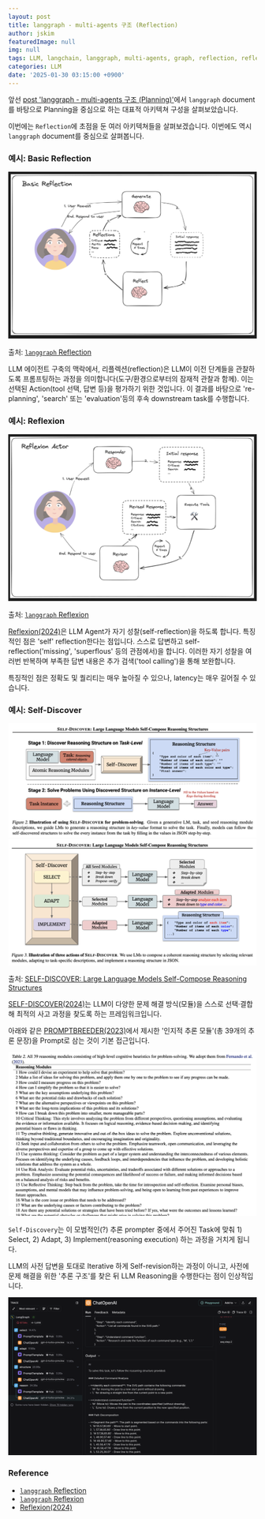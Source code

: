 ```yaml
---
layout: post
title: langgraph - multi-agents 구조 (Reflection)
author: jskim
featuredImage: null
img: null
tags: LLM, langchain, langgraph, multi-agents, graph, reflection, reflexion, 
categories: LLM
date: '2025-01-30 03:15:00 +0900'
---
```


앞선 [post 'langgraph - multi-agents 구조 (Planning)'](https://jskim0406.github.io/posts/langgraph-multiagent-architectures-planning/)에서 `langgraph` document를 바탕으로 Planning을 중심으로 하는 대표적 아키텍쳐 구성을 살펴보았습니다.

이번에는 `Reflection`에 초점을 둔 여러 아키텍쳐들을 살펴보겠습니다. 이번에도 역시 `langgraph` document를 중심으로 살펴봅니다.

### 예시: Basic Reflection

<img src="../assets/img/llm/langgraph_ref1.png" alt="Wrong Path">

출처: [`langgraph` Reflection](https://langchain-ai.github.io/langgraph/tutorials/reflection/reflection/)

LLM 에이전트 구축의 맥락에서, 리플렉션(reflection)은 LLM이 이전 단계들을 관찰하도록 프롬프팅하는 과정을 의미합니다(도구/환경으로부터의 잠재적 관찰과 함께). 
이는 선택된 Action(tool 선택, 답변 등)을 평가하기 위한 것입니다. 이 결과를 바탕으로 're-planning', 'search' 또는 'evaluation'등의 후속 downstream task를 수행합니다.

### 예시: Reflexion

<img src="../assets/img/llm/langgraph_ref2.png" alt="Wrong Path">

출처: [`langgraph` Reflexion](https://langchain-ai.github.io/langgraph/tutorials/reflexion/reflexion/)

[Reflexion(2024)](https://arxiv.org/abs/2303.11366)은 LLM Agent가 자기 성찰(self-reflection)을 하도록 합니다. 특징적인 점은 'self' reflection한다는 점입니다. 스스로 답변하고 self-reflection('missing', 'superflous' 등의 관점에서)을 합니다. 이러한 자기 성찰을 여러번 반복하며 부족한 답변 내용은 추가 검색('tool calling')을 통해 보완합니다.

특징적인 점은 정확도 및 퀄리티는 매우 높아질 수 있으나, latency는 매우 길어질 수 있습니다.

### 예시: Self-Discover

<img src="../assets/img/llm/langgraph_ref3.png" alt="Wrong Path">
<img src="../assets/img/llm/langgraph_ref4.png" alt="Wrong Path">

출처: [SELF-DISCOVER: Large Language Models Self-Compose Reasoning Structures](https://deepmind.google/research/publications/64816/)

[SELF-DISCOVER(2024)](https://deepmind.google/research/publications/64816/)는 LLM이 다양한 문제 해결 방식(모듈)을 스스로 선택·결합해 최적의 사고 과정을 찾도록 하는 프레임워크입니다. 

아래와 같은 [PROMPTBREEDER(2023)](https://arxiv.org/abs/2309.16797)에서 제시한 '인지적 추론 모듈'(총 39개의 추론 문장)을 Prompt로 삼는 것이 기본 접근입니다.

<img src="../assets/img/llm/langgraph_ref5.png" alt="Wrong Path">

`Self-Discovery`는 이 모범적인(?) 추론 prompter 중에서 주어진 Task에 맞춰 1) Select, 2) Adapt, 3) Implement(reasoning execution) 하는 과정을 거치게 됩니다.

LLM의 사전 답변을 토대로 Iterative 하게 Self-revision하는 과정이 아니고, 사전에 문제 해결을 위한 '추론 구조'를 찾은 뒤 LLM Reasoning을 수행한다는 점이 인상적입니다.

<img src="../assets/img/llm/langgraph_ref6.png" alt="Wrong Path">


### Reference
- [`langgraph` Reflection](https://langchain-ai.github.io/langgraph/tutorials/reflection/reflection/)
- [`langgraph` Reflexion](https://langchain-ai.github.io/langgraph/tutorials/reflexion/reflexion/)
- [Reflexion(2024)](https://arxiv.org/abs/2303.11366)